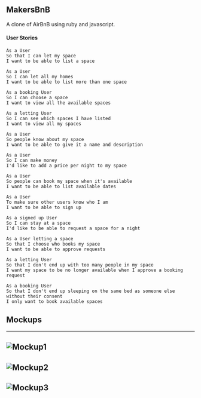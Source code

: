 ## MakersBnB ##

A clone of AirBnB using ruby and javascript.


#### User Stories ####
```
As a User
So that I can let my space
I want to be able to list a space

As a User
So I can let all my homes
I want to be able to list more than one space

As a booking User
So I can choose a space
I want to view all the available spaces

As a letting User
So I can see which spaces I have listed
I want to view all my spaces

As a User
So people know about my space
I want to be able to give it a name and description

As a User
So I can make money
I'd like to add a price per night to my space

As a User
So people can book my space when it's available
I want to be able to list available dates

As a User
To make sure other users know who I am
I want to be able to sign up

As a signed up User
So I can stay at a space
I'd like to be able to request a space for a night

As a User letting a space
So that I choose who books my space
I want to be able to approve requests

As a letting User
So that I don't end up with too many people in my space
I want my space to be no longer available when I approve a booking request

As a booking User
So that I don't end up sleeping on the same bed as someone else without their consent
I only want to book available spaces

```
## Mockups

--------------------------------------------------------------------------------

## ![Mockup1](https://i.imgur.com/PfJRvtw.jpg)
## ![Mockup2](https://i.imgur.com/rQlV1LM.jpg)
## ![Mockup3](https://i.imgur.com/L9Uvlrh.jpg)
